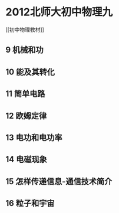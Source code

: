# 2012北师大初中物理九
[[初中物理教材]]

## 9 机械和功

## 10 能及其转化


## 11 简单电路

## 12 欧姆定律

## 13 电功和电功率

## 14 电磁现象

## 15 怎样传递信息-通信技术简介

## 16 粒子和宇宙





